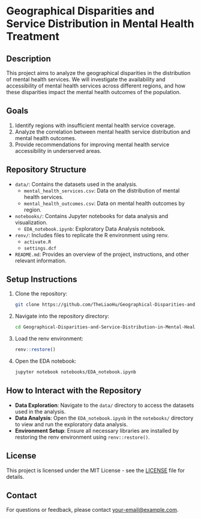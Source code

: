 # Geographical Disparities and Service Distribution in Mental Health Treatment

## Description
This project aims to analyze the geographical disparities in the distribution of mental health services. We will investigate the availability and accessibility of mental health services across different regions, and how these disparities impact the mental health outcomes of the population.

## Goals
1. Identify regions with insufficient mental health service coverage.
2. Analyze the correlation between mental health service distribution and mental health outcomes.
3. Provide recommendations for improving mental health service accessibility in underserved areas.

## Repository Structure
- `data/`: Contains the datasets used in the analysis.
    - `mental_health_services.csv`: Data on the distribution of mental health services.
    - `mental_health_outcomes.csv`: Data on mental health outcomes by region.
- `notebooks/`: Contains Jupyter notebooks for data analysis and visualization.
    - `EDA_notebook.ipynb`: Exploratory Data Analysis notebook.
- `renv/`: Includes files to replicate the R environment using renv.
    - `activate.R`
    - `settings.dcf`
- `README.md`: Provides an overview of the project, instructions, and other relevant information.

## Setup Instructions
1. Clone the repository:
    ```sh
    git clone https://github.com/TheLiaoHu/Geographical-Disparities-and-Service-Distribution-in-Mental-Health-Treatment.git
    ```
2. Navigate into the repository directory:
    ```sh
    cd Geographical-Disparities-and-Service-Distribution-in-Mental-Health-Treatment
    ```
3. Load the renv environment:
    ```R
    renv::restore()
    ```
4. Open the EDA notebook:
    ```sh
    jupyter notebook notebooks/EDA_notebook.ipynb
    ```

## How to Interact with the Repository
- **Data Exploration**: Navigate to the `data/` directory to access the datasets used in the analysis.
- **Data Analysis**: Open the `EDA_notebook.ipynb` in the `notebooks/` directory to view and run the exploratory data analysis.
- **Environment Setup**: Ensure all necessary libraries are installed by restoring the renv environment using `renv::restore()`.

## License
This project is licensed under the MIT License - see the [LICENSE](LICENSE) file for details.

## Contact
For questions or feedback, please contact [your-email@example.com](mailto:your-email@example.com).
